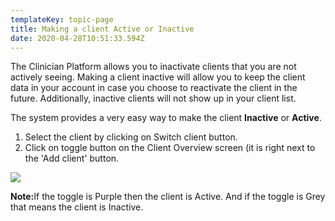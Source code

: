 ```yaml
---
templateKey: topic-page
title: Making a client Active or Inactive
date: 2020-04-28T10:51:33.594Z
---
```

The Clinician Platform allows you to inactivate clients that you are not actively seeing. Making a client inactive will allow you to keep the client data in your account in case you choose to reactivate the client in the future. Additionally, inactive clients will not show up in your client list.

The system provides a very easy way to make the client **Inactive** or **Active**.

1. Select the client by clicking on Switch client button.
2. Click on toggle button on the Client Overview screen (it is right next to the 'Add client' button.

![](/img/client_onoff_toggle.png)

<div class="custom-alert-text"><b> Note:</b>If the toggle is Purple then the client is Active. And if the toggle is Grey that means the client is Inactive.</div>
